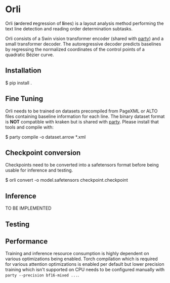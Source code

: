 # Orli

Orli (**o**rdered **r**egression of **li**nes) is a layout analysis method
performing the text line detection and reading order determination subtasks.

Orli consists of a Swin vision transformer encoder (shared with
[party](https://github.com/mittagessen/party)) and a small transformer decoder. 
The autoregressive decoder predicts baselines by regressing the normalized
coordinates of the control points of a quadratic Bézier curve.

## Installation

  $ pip install .

## Fine Tuning

Orli needs to be trained on datasets precompiled from PageXML or ALTO files
containing baseline information for each line. The binary dataset format is
**NOT** compatible with kraken but is shared with
[party](https://github.com/mittagessen/party). Please install that tools and compile with:

  $ party compile -o dataset.arrow *.xml

## Checkpoint conversion

Checkpoints need to be converted into a safetensors format before being usable for inference and testing.

  $ orli convert -o model.safetensors checkpoint.checkpoint

## Inference

TO BE IMPLEMENTED

## Testing

## Performance

Training and inference resource consumption is highly dependent on various
optimizations being enabled. Torch compilation which is required for various
attention optimizations is enabled per default but lower precision training
which isn't supported on CPU needs to be configured manually with `party
--precision bf16-mixed ...`.
